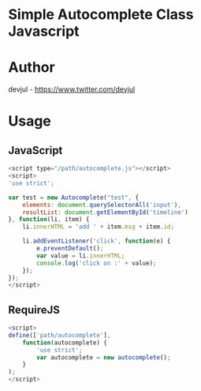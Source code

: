 Simple Autocomplete Class Javascript
======

# Author
devjul - https://www.twitter.com/devjul

# Usage
## JavaScript

```javascript
<script type="/path/autocomplete.js"></script>
<script>
'use strict';

var test = new Autocomplete("test", {
	elements: document.querySelectorAll('input'),
	resultList: document.getElementById('timeline')
}, function(li, item) {
	li.innerHTML = 'add ' + item.msg + item.id;

    li.addEventListener('click', function(e) {
    	e.preventDefault();
        var value = li.innerHTML;
		console.log('click on :' + value);
    });
});
</script>
```

## RequireJS

```javascript
<script>
define(['path/autocomplete'],
	function(autocomplete) {
        'use strict';
        var autocomplete = new autocomplete();
    }
);
</script>
```    